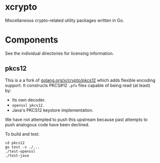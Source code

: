 # xcrypto

Miscellaneous crypto-related utility packages written in Go.

# Components

See the individual directories for licensing information.

## pkcs12

This is a a fork of
[golang.org/x/crypto/pkcs12](https://godoc.org/golang.org/x/crypto/pkcs12)
which adds flexible encoding support. It constructs PKCS#12 `.pfx`
files capable of being read (at least) by:

* Its own decoder.
* `openssl pkcs12`.
* Java's PKCS12 keystore implementation.

We have not attempted to push this upstream because past attempts to
push analogous code have been declined.

To build and test:

    cd pkcs12
    go test -v ./...
    ./test-openssl
    ./test-java
